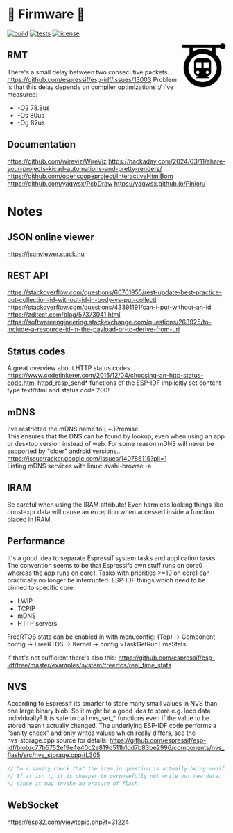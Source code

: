 # :construction: Firmware :construction:

[![build](https://github.com/OpenRemise/Firmware/actions/workflows/build.yml/badge.svg)](https://github.com/OpenRemise/Firmware/actions/workflows/build.yml) [![tests](https://github.com/OpenRemise/Firmware/actions/workflows/tests.yml/badge.svg)](https://github.com/OpenRemise/Firmware/actions/workflows/tests.yml) [![license](https://img.shields.io/github/license/OpenRemise/Firmware)](https://github.com/OpenRemise/Firmware/raw/master/LICENSE)

<a href="https://openremise.at">
<picture>
  <source media="(prefers-color-scheme: dark)" srcset="https://github.com/OpenRemise/.github/raw/master/data/icons/icon_dark.svg">
  <img src="https://github.com/OpenRemise/.github/raw/master/data/icons/icon_light.svg" width="20%" align="right">
</picture>
</a>

## RMT
There's a small delay between two consecutive packets... https://github.com/espressif/esp-idf/issues/13003
Problem is that this delay depends on compiler optimizations :/
I've measured:
- -O2 78.8us
- -Os 80us
- -Og 82us

## Documentation
https://github.com/wireviz/WireViz
https://hackaday.com/2024/03/11/share-your-projects-kicad-automations-and-pretty-renders/
https://github.com/openscopeproject/InteractiveHtmlBom
https://github.com/yaqwsx/PcbDraw
https://yaqwsx.github.io/Pinion/

# Notes
## JSON online viewer
https://jsonviewer.stack.hu

## REST API
https://stackoverflow.com/questions/60761955/rest-update-best-practice-put-collection-id-without-id-in-body-vs-put-collecti
https://stackoverflow.com/questions/43391191/can-i-put-without-an-id
https://zditect.com/blog/57373041.html
https://softwareengineering.stackexchange.com/questions/263925/to-include-a-resource-id-in-the-payload-or-to-derive-from-uri

## Status codes
A great overview about HTTP status codes
https://www.codetinkerer.com/2015/12/04/choosing-an-http-status-code.html
httpd_resp_send* functions of the ESP-IDF implicitly set content type text/html and status code 200!

## mDNS
I've restricted the mDNS name to (.+\.)?remise  
This ensures that the DNS can be found by lookup, even when using an app or desktop version instead of web.
For some reason mDNS will never be supported by "older" android versions...
https://issuetracker.google.com/issues/140786115?pli=1  
Listing mDNS services with linux: avahi-browse -a

## IRAM
Be careful when using the IRAM attribute! Even harmless looking things like constexpr data will cause an exception when accessed inside a function placed in IRAM.

## Performance
It's a good idea to separate Espressif system tasks and application tasks. The convention seems to be that Espressifs own stuff runs on core0 whereas the app runs on core1. Tasks with priorities >=19 on core1 can practically no longer be interrupted. ESP-IDF things which need to be pinned to specific core:
- LWIP
- TCPIP
- mDNS
- HTTP servers

FreeRTOS stats can be enabled in with menuconfig:
(Top) → Component config → FreeRTOS → Kernel -> config
vTaskGetRunTimeStats

If that's not sufficient there's also this: https://github.com/espressif/esp-idf/tree/master/examples/system/freertos/real_time_stats

## NVS
According to Espressif its smarter to store many small values in NVS than one large binary blob. So it might be a good idea to store e.g. loco data individually?
It is safe to call nvs_set_* functions even if the value to be stored hasn't actually changed. The underlying ESP-IDF code performs a "sanity check" and only writes values which really differs, see the nvs_storage.cpp source for details:
https://github.com/espressif/esp-idf/blob/c77b5752ef9e4e40c2e819d511b1dd7b83be2996/components/nvs_flash/src/nvs_storage.cpp#L305
```cpp
// Do a sanity check that the item in question is actually being modified.
// If it isn't, it is cheaper to purposefully not write out new data.
// since it may invoke an erasure of flash.
```

## WebSocket
https://esp32.com/viewtopic.php?t=31224  